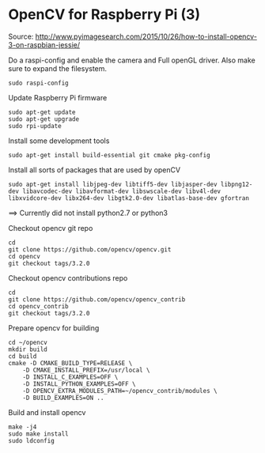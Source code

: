 # OpenCV for Raspberry Pi (3)

Source: http://www.pyimagesearch.com/2015/10/26/how-to-install-opencv-3-on-raspbian-jessie/

Do a raspi-config and enable the camera and Full openGL driver. Also make sure to expand the filesystem.

```shell
sudo raspi-config
```

Update Raspberry Pi firmware

```shell
sudo apt-get update
sudo apt-get upgrade
sudo rpi-update
```

Install some development tools

```shell
sudo apt-get install build-essential git cmake pkg-config
```

Install all sorts of packages that are used by openCV

```shell
sudo apt-get install libjpeg-dev libtiff5-dev libjasper-dev libpng12-dev libavcodec-dev libavformat-dev libswscale-dev libv4l-dev libxvidcore-dev libx264-dev libgtk2.0-dev libatlas-base-dev gfortran
```

==> Currently did not install python2.7 or python3

Checkout opencv git repo

```shell
cd
git clone https://github.com/opencv/opencv.git
cd opencv
git checkout tags/3.2.0
```

Checkout opencv contributions repo

```shell
cd
git clone https://github.com/opencv/opencv_contrib
cd opencv_contrib
git checkout tags/3.2.0
```

Prepare opencv for building

```shell
cd ~/opencv
mkdir build
cd build
cmake -D CMAKE_BUILD_TYPE=RELEASE \
	-D CMAKE_INSTALL_PREFIX=/usr/local \
	-D INSTALL_C_EXAMPLES=OFF \
	-D INSTALL_PYTHON_EXAMPLES=OFF \
	-D OPENCV_EXTRA_MODULES_PATH=~/opencv_contrib/modules \
	-D BUILD_EXAMPLES=ON ..

```

Build and install opencv

```shell
make -j4
sudo make install
sudo ldconfig
```
